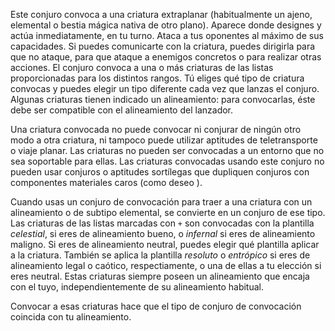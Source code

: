 Este conjuro convoca a una criatura extraplanar (habitualmente un ajeno, elemental o bestia mágica nativa de otro plano). Aparece donde designes y actúa inmediatamente, en tu turno. Ataca a tus oponentes al máximo de sus capacidades. Si puedes comunicarte con la criatura, puedes dirigirla para que no ataque, para que ataque a enemigos concretos o para realizar otras acciones. El conjuro convoca a una o más criaturas de las listas proporcionadas para los distintos rangos. Tú eliges qué tipo de criatura convocas y puedes elegir un tipo diferente cada vez que lanzas el conjuro. Algunas criaturas tienen indicado un alineamiento: para convocarlas, éste debe ser compatible con el alineamiento del lanzador.

Una criatura convocada no puede convocar ni conjurar de ningún otro modo a otra criatura, ni tampoco puede utilizar aptitudes de teletransporte o viaje planar. Las criaturas no pueden ser convocadas a un entorno que no sea soportable para ellas. Las criaturas convocadas usando este conjuro no pueden usar conjuros o aptitudes sortílegas que dupliquen conjuros con componentes materiales caros (como deseo ).

Cuando usas un conjuro de convocación para traer a una criatura con un alineamiento o de subtipo elemental, se convierte en un conjuro de ese tipo. Las criaturas de las listas marcadas con `+` son convocadas con la plantilla *celestial*, si eres de alineamiento bueno, o *infernal* si eres de alineamiento maligno. Si eres de alineamiento neutral, puedes elegir qué plantilla aplicar a la criatura. También se aplica la plantilla *resoluto* o *entrópico* si eres de alineamiento legal o caótico, respectiamente, o una de ellas a tu elección si eres neutral.  Estas criaturas siempre poseen un alineamiento que encaja con el tuyo, independientemente de su alineamiento habitual.

Convocar a esas criaturas hace que el tipo de conjuro de convocación coincida con tu alineamiento.
